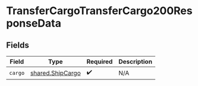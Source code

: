 # TransferCargoTransferCargo200ResponseData


## Fields

| Field                                                | Type                                                 | Required                                             | Description                                          |
| ---------------------------------------------------- | ---------------------------------------------------- | ---------------------------------------------------- | ---------------------------------------------------- |
| `cargo`                                              | [shared.ShipCargo](../../models/shared/shipcargo.md) | :heavy_check_mark:                                   | N/A                                                  |